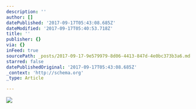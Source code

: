 ```yaml
---
description: ''
author: []
datePublished: '2017-09-17T05:43:08.685Z'
dateModified: '2017-09-17T05:40:53.718Z'
title: ''
publisher: {}
via: {}
inFeed: true
sourcePath: _posts/2017-09-17-9e579979-8d06-4413-847d-4e0bc373b3a6.md
starred: false
datePublishedOriginal: '2017-09-17T05:43:08.685Z'
_context: 'http://schema.org'
_type: Article

---
```

![](https://the-grid-user-content.s3-us-west-2.amazonaws.com/611cd46f-9c61-44eb-a987-f075c1af277a.jpg)